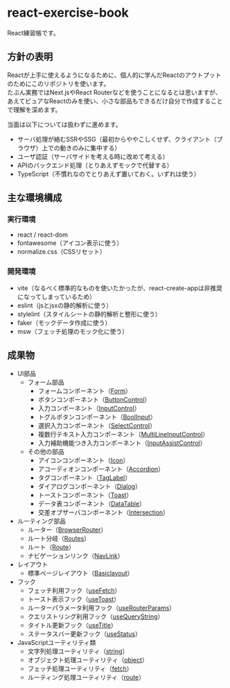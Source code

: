 # react-exercise-book
React練習帳です。


## 方針の表明
Reactが上手に使えるようになるために、個人的に学んだReactのアウトプットのためにこのリポジトリを使います。  
たぶん実務ではNext.jsやReact Routerなどを使うことになるとは思いますが、あえてピュアなReactのみを使い、小さな部品もできるだけ自分で作成することで理解を深めます。

当面は以下については扱わずに進めます。
- サーバ処理が絡むSSRやSSG（最初からややこしくせず、クライアント（ブラウザ）上での動きのみに集中する）
- ユーザ認証（サーバサイドを考える時に改めて考える）
- APIのバックエンド処理（とりあえずモックで代替する）
- TypeScript（不慣れなのでとりあえず置いておく。いずれは使う）

## 主な環境構成
### 実行環境
- react / react-dom
- fontawesome（アイコン表示に使う）
- normalize.css（CSSリセット）

### 開発環境
- vite（なるべく標準的なものを使いたかったが、react-create-appは非推奨になってしまっているため）
- eslint（jsとjsxの静的解析に使う）
- stylelint（スタイルシートの静的解析と整形に使う）
- faker（モックデータ作成に使う）
- msw（フェッチ処理のモック化に使う）

## 成果物
- UI部品
    - フォーム部品
        - フォームコンポーネント（[Form](./src/components/Form.jsx)）
        - ボタンコンポーネント（[ButtonControl](./src/components/ButtonControl.jsx)）
        - 入力コンポーネント（[InputControl](./src/components/InputControl.jsx)）
        - トグルボタンコンポーネント（[BoolInput](./src/components/BoolInput.jsx)）
        - 選択入力コンポーネント（[SelectControl](./src/components/SelectControl.jsx)）
        - 複数行テキスト入力コンポーネント（[MultiLineInputControl](./src/components/MultiLineInputControl.jsx)）
        - 入力補助機能つき入力コンポーネント（[InputAssistControl](./src/components/InputAssistConrol.jsx)）
    - その他の部品
        - アイコンコンポーネント（[Icon](./src/components/Icon.jsx)）
        - アコーディオンコンポーネント（[Accordion](./src/components/Accordion.jsx)）
        - タグコンポーネント（[TagLabel](./src/components/TagLabel.jsx)）
        - ダイアログコンポーネント（[Dialog](./src/components/Dialog.jsx)）
        - トーストコンポーネント（[Toast](./src/components/Toast.jsx)）
        - データ表コンポーネント（[DataTable](./src/components/DataTable.jsx)）
        - 交差オブザーバコンポーネント（[Intersection](./src/components/Intersection.jsx)）
- ルーティング部品
    - ルーター（[BrowserRouter](./src/components/BrowserRouter.jsx)）
    - ルート分岐（[Routes](./src/components/Routes.jsx)）
    - ルート（[Route](./src/components/Route.jsx)）
    - ナビゲーションリンク（[NavLink](./src/components/NavLink.jsx)）
- レイアウト
    - 標準ページレイアウト（[Basiclayout](./src/layouts/BasicLayout.jsx)）
- フック
    - フェッチ利用フック（[useFetch](./src/hooks/useFetch.js)）
    - トースト表示フック（[useToast](./src/hooks/useToast.js)）
    - ルーターパラメータ利用フック（[useRouterParams](./src/hooks/useRouterParams.js)）
    - クエリストリング利用フック（[useQueryString](./src/hooks/useQueryString.js)）
    - タイトル更新フック（[useTitle](./src/hooks/useTitle.js)）
    - ステータスバー更新フック（[useStatus](./src/hooks/useStatus.js)）
- JavaScriptユーティリティ類
    - 文字列処理ユーティリティ（[string](./src/utils/string.js)）
    - オブジェクト処理ユーティリティ（[object](./src/utils/object.js)）
    - フェッチ処理ユーティリティ（[fetch](./src/utils/fetch.js)）
    - ルーティング処理ユーティリティ（[route](./src/utils/route.js)）